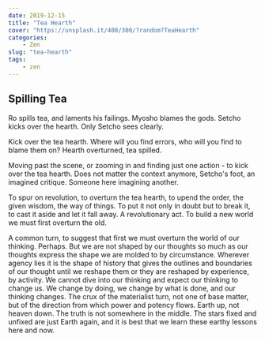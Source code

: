 ```yaml
---
date: 2019-12-15
title: "Tea Hearth"
cover: "https://unsplash.it/400/300/?random?TeaHearth"
categories: 
    - Zen
slug: "tea-hearth"
tags:
    - zen
---
```


## Spilling Tea

Ro spills tea, and laments his failings. Myosho blames the gods. Setcho kicks over the hearth. Only Setcho sees clearly.

Kick over the tea hearth. Where will you find errors, who will you find to blame them on? Hearth overturned, tea spilled.

Moving past the scene, or zooming in and finding just one action - to kick over the tea hearth. Does not matter the context anymore, Setcho's foot, an imagined critique. Someone here imagining another.

To spur on revolution, to overturn the tea hearth, to upend the order, the given wisdom, the way of things. To put it not only in doubt but to break it, to cast it aside and let it fall away. A revolutionary act. To build a new world we must first overturn the old.

A common turn, to suggest that first we must overturn the world of our thinking. Perhaps. But we are not shaped by our thoughts so much as our thoughts express the shape we are molded to by circumstance. Wherever agency lies it is the shape of history that gives the outlines and boundaries of our thought until we reshape them or they are reshaped by experience, by activity. We cannot dive into our thinking and expect our thinking to change us. We change by doing, we change by what is done, and our thinking changes. The crux of the materialist turn, not one of base matter, but of the direction from which power and potency flows. Earth up, not heaven down. The truth is not somewhere in the middle. The stars fixed and unfixed are just Earth again, and it is best that we learn these earthy lessons here and now.
